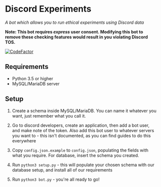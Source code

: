 # Discord Experiments
*A bot which allows you to run ethical experiments using Discord data*

**Note: This bot requires *express* user consent. Modifying this bot to remove these checking features would result in you violating Discord TOS.**


[![CodeFactor](https://www.codefactor.io/repository/github/valknight/discord_message_analytics/badge/master)](https://www.codefactor.io/repository/github/valknight/discord_message_analytics/overview/master)

## Requirements
 - Python 3.5 or higher
 - MySQL/MariaDB server

## Setup

1. Create a schema inside MySQL/MariaDB. You can name it whatever you want, just remember what you call it.

2. Go to discord developers, create an application, then add a bot user, and make note of the token. Also add this bot user to whatever servers you want to - this isn't documented, as you can find guides to do this everywhere

3. Copy `config.json.example` to `config.json`, populating the fields with what you require. For database, insert the schema you created.

4. Run `python3 setup.py` - this will populate your chosen schema with our database setup, and install all of our requirements

5. Run `python3 bot.py` - you're all ready to go!

